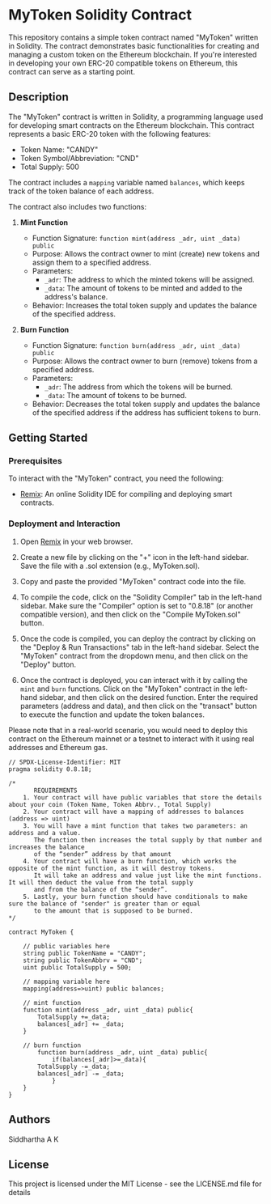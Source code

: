 # MyToken Solidity Contract

This repository contains a simple token contract named "MyToken" written in Solidity. The contract demonstrates basic functionalities for creating and managing a custom token on the Ethereum blockchain. If you're interested in developing your own ERC-20 compatible tokens on Ethereum, this contract can serve as a starting point.

## Description

The "MyToken" contract is written in Solidity, a programming language used for developing smart contracts on the Ethereum blockchain. This contract represents a basic ERC-20 token with the following features:

- Token Name: "CANDY"
- Token Symbol/Abbreviation: "CND"
- Total Supply: 500

The contract includes a `mapping` variable named `balances`, which keeps track of the token balance of each address.

The contract also includes two functions:

1. **Mint Function**
   - Function Signature: `function mint(address _adr, uint _data) public`
   - Purpose: Allows the contract owner to mint (create) new tokens and assign them to a specified address.
   - Parameters:
     - `_adr`: The address to which the minted tokens will be assigned.
     - `_data`: The amount of tokens to be minted and added to the address's balance.
   - Behavior: Increases the total token supply and updates the balance of the specified address.

2. **Burn Function**
   - Function Signature: `function burn(address _adr, uint _data) public`
   - Purpose: Allows the contract owner to burn (remove) tokens from a specified address.
   - Parameters:
     - `_adr`: The address from which the tokens will be burned.
     - `_data`: The amount of tokens to be burned.
   - Behavior: Decreases the total token supply and updates the balance of the specified address if the address has sufficient tokens to burn.

## Getting Started

### Prerequisites

To interact with the "MyToken" contract, you need the following:

- [Remix](https://remix.ethereum.org/): An online Solidity IDE for compiling and deploying smart contracts.

### Deployment and Interaction

1. Open [Remix](https://remix.ethereum.org/) in your web browser.

2. Create a new file by clicking on the "+" icon in the left-hand sidebar. Save the file with a .sol extension (e.g., MyToken.sol).

3. Copy and paste the provided "MyToken" contract code into the file.

4. To compile the code, click on the "Solidity Compiler" tab in the left-hand sidebar. Make sure the "Compiler" option is set to "0.8.18" (or another compatible version), and then click on the "Compile MyToken.sol" button.

5. Once the code is compiled, you can deploy the contract by clicking on the "Deploy & Run Transactions" tab in the left-hand sidebar. Select the "MyToken" contract from the dropdown menu, and then click on the "Deploy" button.

6. Once the contract is deployed, you can interact with it by calling the `mint` and `burn` functions. Click on the "MyToken" contract in the left-hand sidebar, and then click on the desired function. Enter the required parameters (address and data), and then click on the "transact" button to execute the function and update the token balances.

Please note that in a real-world scenario, you would need to deploy this contract on the Ethereum mainnet or a testnet to interact with it using real addresses and Ethereum gas.

```
// SPDX-License-Identifier: MIT
pragma solidity 0.8.18;

/*
       REQUIREMENTS
    1. Your contract will have public variables that store the details about your coin (Token Name, Token Abbrv., Total Supply)
    2. Your contract will have a mapping of addresses to balances (address => uint)
    3. You will have a mint function that takes two parameters: an address and a value. 
       The function then increases the total supply by that number and increases the balance 
       of the “sender” address by that amount
    4. Your contract will have a burn function, which works the opposite of the mint function, as it will destroy tokens. 
       It will take an address and value just like the mint functions. It will then deduct the value from the total supply 
       and from the balance of the “sender”.
    5. Lastly, your burn function should have conditionals to make sure the balance of "sender" is greater than or equal 
       to the amount that is supposed to be burned.
*/

contract MyToken {

    // public variables here
    string public TokenName = "CANDY";
    string public TokenAbbrv = "CND";
    uint public TotalSupply = 500;
    
    // mapping variable here
    mapping(address=>uint) public balances;
    
    // mint function
    function mint(address _adr, uint _data) public{
        TotalSupply +=_data;
        balances[_adr] += _data;
    }

    // burn function
        function burn(address _adr, uint _data) public{
            if(balances[_adr]>=_data){
        TotalSupply -=_data;
        balances[_adr] -= _data;
            }
    }
}
```


## Authors

Siddhartha A K

## License

This project is licensed under the MIT License - see the LICENSE.md file for details

